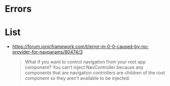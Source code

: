 # Errors

# List
* https://forum.ionicframework.com/t/error-in-0-0-caused-by-no-provider-for-navparams/80474/3
  > What if you want to control navigation from your root app component? You can’t inject NavController because any components that are navigation controllers are children of the root component so they aren’t available to be injected.